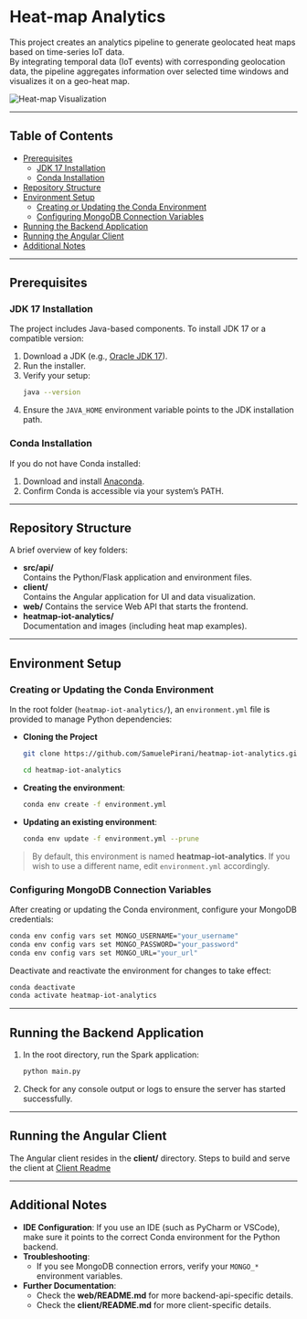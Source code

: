 # Heat-map Analytics

This project creates an analytics pipeline to generate geolocated heat maps based on time-series IoT data.  
By integrating temporal data (IoT events) with corresponding geolocation data, the pipeline aggregates information over
selected time windows and visualizes it on a geo-heat map.

![Heat-map Visualization](docs/images/Figure1.png)

---

## Table of Contents

- [Prerequisites](#prerequisites)
    - [JDK 17 Installation](#jdk-17-installation)
    - [Conda Installation](#conda-installation)
- [Repository Structure](#repository-structure)
- [Environment Setup](#environment-setup)
    - [Creating or Updating the Conda Environment](#creating-or-updating-the-conda-environment)
    - [Configuring MongoDB Connection Variables](#configuring-mongodb-connection-variables)
- [Running the Backend Application](#running-the-backend-application)
- [Running the Angular Client](#running-the-angular-client)
- [Additional Notes](#additional-notes)

---

## Prerequisites

### JDK 17 Installation

The project includes Java-based components. To install JDK 17 or a compatible version:

1. Download a JDK (e.g., [Oracle JDK 17](https://www.oracle.com/java/technologies/javase/jdk17-archive-downloads.html)).
2. Run the installer.
3. Verify your setup:
   ```bash
   java --version
   ```
4. Ensure the `JAVA_HOME` environment variable points to the JDK installation path.

### Conda Installation

If you do not have Conda installed:

1. Download and install [Anaconda](https://www.anaconda.com/download).
2. Confirm Conda is accessible via your system’s PATH.

---

## Repository Structure

A brief overview of key folders:

- **src/api/**  
  Contains the Python/Flask application and environment files.
- **client/**  
  Contains the Angular application for UI and data visualization.
- **web/**
  Contains the service Web API that starts the frontend.
- **heatmap-iot-analytics/**  
  Documentation and images (including heat map examples).

---

## Environment Setup

### Creating or Updating the Conda Environment

In the root folder (`heatmap-iot-analytics/`), an `environment.yml` file is provided to manage Python
dependencies:

- **Cloning the Project**

  ```bash
  git clone https://github.com/SamuelePirani/heatmap-iot-analytics.git
  ```

  ```bash
  cd heatmap-iot-analytics
  ```

- **Creating the environment**:

  ```bash
  conda env create -f environment.yml
  ```

- **Updating an existing environment**:

  ```bash
  conda env update -f environment.yml --prune
  ```

> By default, this environment is named **heatmap-iot-analytics**. If you wish to use a different name, edit
`environment.yml`
> accordingly.

### Configuring MongoDB Connection Variables

After creating or updating the Conda environment, configure your MongoDB credentials:

```bash
conda env config vars set MONGO_USERNAME="your_username"
conda env config vars set MONGO_PASSWORD="your_password"
conda env config vars set MONGO_URL="your_url"
```

Deactivate and reactivate the environment for changes to take effect:

```bash
conda deactivate
conda activate heatmap-iot-analytics
```

---

## Running the Backend Application

1. In the root directory, run the Spark application:

   ```bash
   python main.py
   ```

2. Check for any console output or logs to ensure the server has started successfully.

---

## Running the Angular Client

The Angular client resides in the **client/** directory. Steps to build and serve the client
at [Client Readme](client/README.md)

---

## Additional Notes

- **IDE Configuration**: If you use an IDE (such as PyCharm or VSCode), make sure it points to the correct Conda
  environment for the Python backend.
- **Troubleshooting**:
    - If you see MongoDB connection errors, verify your `MONGO_*` environment variables.
- **Further Documentation**:
    - Check the **web/README.md** for more backend-api-specific details.
    - Check the **client/README.md** for more client-specific details.